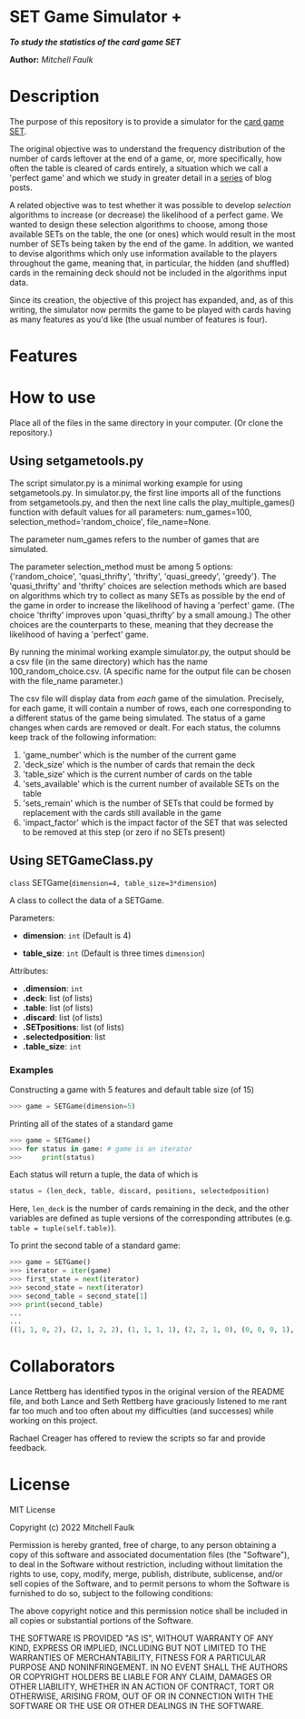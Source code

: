 SET Game Simulator +
====================

***To study the statistics of the card game SET***

**Author:** *Mitchell Faulk*

# Description

The purpose of this repository is to provide a simulator for the [card game SET](https://en.wikipedia.org/wiki/Set_(card_game)).

The original objective was to understand the frequency distribution of the number 
of cards leftover at the end of a game, or, more specifically, how often the table
is cleared of cards entirely, a situation which we call a 'perfect game' and which 
we study in greater detail in a [series](https://mitchellmfaulk.wordpress.com/2022/09/09/clearing-the-table-in-the-game-set/) of blog posts. 

A related objective was to test whether it was possible to develop *selection* algorithms
to increase (or decrease) the likelihood of a perfect game. We wanted to design these
selection algorithms to choose, among those available SETs on the table, the one (or ones)
which would result in the most number of SETs being taken by the end of the game. In addition,
we wanted to devise algorithms which only use information available to the players throughout
the game, meaning that, in particular, the hidden (and shuffled) cards in the remaining deck
should not be included in the algorithms input data. 

Since its creation, the objective of this project has expanded, and, as of this
writing, the simulator now permits the game to be played with cards having as
many features as you'd like (the usual number of features is four). 

# Features



# How to use

Place all of the files in the same directory in your computer. (Or clone the repository.)

## Using setgametools.py

The script simulator.py is a minimal working example for using setgametools.py. 
In simulator.py, the first line imports all of the functions from setgametools.py, 
and then the next line calls the play_multiple_games() function with default values 
for all parameters: num_games=100, selection_method='random_choice', file_name=None. 

The parameter num_games refers to the number of games that are simulated. 

The parameter selection_method must be among 5 options: {'random_choice', 'quasi_thrifty', 
'thrifty', 'quasi_greedy', 'greedy'}. The 'quasi_thrifty' and 'thrifty' choices are
selection methods which are based on algorithms which try to collect as many SETs
as possible by the end of the game in order to increase the likelihood of having a 
'perfect' game. (The choice 'thrifty' improves upon 'quasi_thrifty' by a small amoung.)
The other choices are the counterparts to these, meaning that they decrease the likelihood
of having a 'perfect' game. 

By running the minimal working example simulator.py, the output should be a csv file (in
the same directory) which has the name 100_random_choice.csv. (A specific name for the output
file can be chosen with the file_name parameter.)

The csv file will display data from *each* game of the simulation. Precisely, for each game,
it will contain a number of rows, each one corresponding to a different status of the 
game being simulated. The status of a game changes when cards are removed or dealt. For each 
status, the columns keep track of the following information:

1. 'game_number' which is the number of the current game
2. 'deck_size' which is the number of cards that remain the deck
3. 'table_size' which is the current number of cards on the table
4. 'sets_available' which is the current number of available SETs on the table
5. 'sets_remain' which is the number of SETs that could be formed by replacement with the cards still available in the game
6. 'impact_factor' which is the impact factor of the SET that was selected to be removed at this step (or zero if no SETs present)


## Using SETGameClass.py

`class` SETGame(`dimension=4, table_size=3*dimension`)

A class to collect the data of a SETGame. 

Parameters:

- __dimension__: `int` (Default is 4)

- __table_size__: `int` (Default is three times `dimension`)

Attributes:

- __.dimension__: `int` 
- __.deck__: list (of lists)
- __.table__: list (of lists)
- __.discard__: list (of lists)
- __.SETpositions__: list (of lists)
- __.selectedposition__: list 
- __.table_size__: `int`

### Examples

Constructing a game with 5 features and default table size (of 15)

```py
>>> game = SETGame(dimension=5)
```

Printing all of the states of a standard game
```py
>>> game = SETGame()
>>> for status in game: # game is an iterator
>>> 	print(status)
```

Each status will return a tuple, the data of which is 
```py
status = (len_deck, table, discard, positions, selectedposition)
```
Here, `len_deck` is the number of cards remaining in the deck, and the other variables are defined as tuple versions of the corresponding attributes (e.g. `table = tuple(self.table)`). 

To print the second table of a standard game:
```py
>>> game = SETGame()
>>> iterator = iter(game)
>>> first_state = next(iterator)
>>> second_state = next(iterator)
>>> second_table = second_state[1]
>>> print(second_table)
...
...
((1, 1, 0, 2), (2, 1, 2, 2), (1, 1, 1, 1), (2, 2, 1, 0), (0, 0, 0, 1), (2, 2, 0, 2), (1, 2, 1, 2), (2, 1, 1, 0), (0, 2, 2, 0), (0, 2, 0, 0), (0, 2, 0, 2), (2, 0, 1, 0))
```

# Collaborators

Lance Rettberg has identified typos in the original version of the README file, and both Lance and Seth Rettberg have graciously listened to me rant far too much and too often about my difficulties (and successes) while working on this project. 

Rachael Creager has offered to review the scripts so far and provide feedback. 

# License

MIT License

Copyright (c) 2022 Mitchell Faulk

Permission is hereby granted, free of charge, to any person obtaining a copy
of this software and associated documentation files (the "Software"), to deal
in the Software without restriction, including without limitation the rights
to use, copy, modify, merge, publish, distribute, sublicense, and/or sell
copies of the Software, and to permit persons to whom the Software is
furnished to do so, subject to the following conditions:

The above copyright notice and this permission notice shall be included in all
copies or substantial portions of the Software.

THE SOFTWARE IS PROVIDED "AS IS", WITHOUT WARRANTY OF ANY KIND, EXPRESS OR
IMPLIED, INCLUDING BUT NOT LIMITED TO THE WARRANTIES OF MERCHANTABILITY,
FITNESS FOR A PARTICULAR PURPOSE AND NONINFRINGEMENT. IN NO EVENT SHALL THE
AUTHORS OR COPYRIGHT HOLDERS BE LIABLE FOR ANY CLAIM, DAMAGES OR OTHER
LIABILITY, WHETHER IN AN ACTION OF CONTRACT, TORT OR OTHERWISE, ARISING FROM,
OUT OF OR IN CONNECTION WITH THE SOFTWARE OR THE USE OR OTHER DEALINGS IN THE
SOFTWARE.

